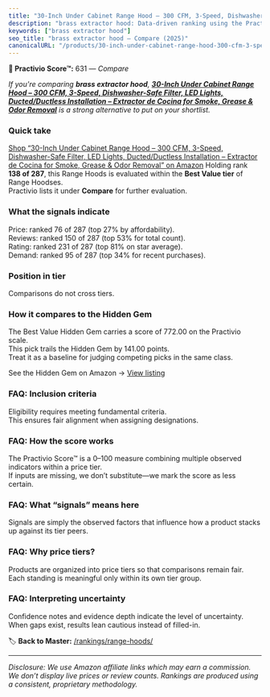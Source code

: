 ```yaml
---
title: "30-Inch Under Cabinet Range Hood – 300 CFM, 3-Speed, Dishwasher-Safe Filter, LED Lights, Ducted/Ductless Installation – Extractor de Cocina for Smoke, Grease & Odor Removal"
description: "brass extractor hood: Data-driven ranking using the Practivio Score™. Positioned by quality, value, demand, findability, momentum."
keywords: ["brass extractor hood"]
seo_title: "brass extractor hood — Compare (2025)"
canonicalURL: "/products/30-inch-under-cabinet-range-hood-300-cfm-3-speed-dishwasher-safe-filter-led-lights-ductedductless-installation-extractor-de-cocina-for-smoke-grease-odor-removal-B0F832T1D6/"
---
```


**🛒 Practivio Score™:** 631 — _Compare_


*If you're comparing **brass extractor hood**, **[30-Inch Under Cabinet Range Hood – 300 CFM, 3-Speed, Dishwasher-Safe Filter, LED Lights, Ducted/Ductless Installation – Extractor de Cocina for Smoke, Grease & Odor Removal](https://www.amazon.com/dp/B0F832T1D6?tag=practivio-20)** is a strong alternative to put on your shortlist.*
### Quick take
[Shop “30-Inch Under Cabinet Range Hood – 300 CFM, 3-Speed, Dishwasher-Safe Filter, LED Lights, Ducted/Ductless Installation – Extractor de Cocina for Smoke, Grease & Odor Removal” on Amazon](https://www.amazon.com/dp/B0F832T1D6?tag=practivio-20)
Holding rank **138 of 287**, this Range Hoods is evaluated within the **Best Value tier** of Range Hoodses.  
Practivio lists it under **Compare** for further evaluation.

### What the signals indicate
Price: ranked 76 of 287 (top 27% by affordability).  
Reviews: ranked 150 of 287 (top 53% for total count).  
Rating: ranked 231 of 287 (top 81% on star average).  
Demand: ranked 95 of 287 (top 34% for recent purchases).

### Position in tier
Comparisons do not cross tiers.

### How it compares to the Hidden Gem
The Best Value Hidden Gem carries a score of 772.00 on the Practivio scale.  
This pick trails the Hidden Gem by 141.00 points.  
Treat it as a baseline for judging competing picks in the same class.  

See the Hidden Gem on Amazon → [View listing](https://www.amazon.com/dp/B077BPDF8S?tag=practivio-20)

### FAQ: Inclusion criteria
Eligibility requires meeting fundamental criteria.  
This ensures fair alignment when assigning designations.

### FAQ: How the score works
The Practivio Score™ is a 0–100 measure combining multiple observed indicators within a price tier.  
If inputs are missing, we don’t substitute—we mark the score as less certain.

### FAQ: What “signals” means here
Signals are simply the observed factors that influence how a product stacks up against its tier peers.

### FAQ: Why price tiers?
Products are organized into price tiers so that comparisons remain fair.  
Each standing is meaningful only within its own tier group.

### FAQ: Interpreting uncertainty
Confidence notes and evidence depth indicate the level of uncertainty.  
When gaps exist, results lean cautious instead of filled-in.

<!-- Missing template for Compare/CompareWithinPriceClass -->


🏷️ **Back to Master:** [/rankings/range-hoods/](/rankings/range-hoods/)

---
_Disclosure: We use Amazon affiliate links which may earn a commission. We don’t display live prices or review counts. Rankings are produced using a consistent, proprietary methodology._
